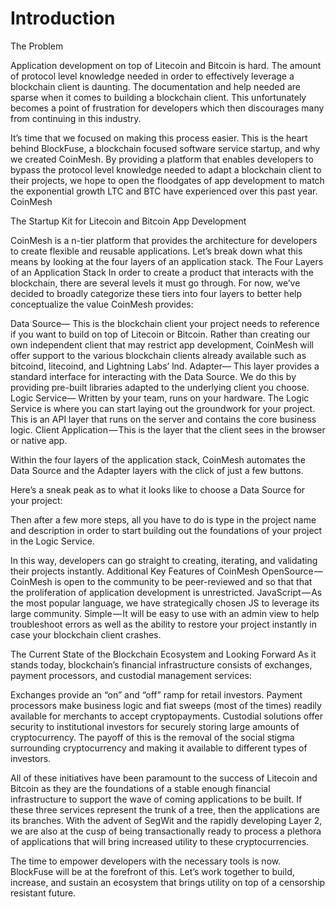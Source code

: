 # Introduction

The Problem

Application development on top of Litecoin and Bitcoin is hard. The amount of protocol level knowledge needed in order to effectively leverage a blockchain client is daunting.  The documentation and help needed are sparse when it comes to building a blockchain client.  This unfortunately becomes a point of frustration for developers which then discourages many from continuing in this industry.

It’s time that we focused on making this process easier. This is the heart behind BlockFuse, a blockchain focused software service startup, and why we created CoinMesh. By providing a platform that enables developers to bypass the protocol level knowledge needed to adapt a blockchain client to their projects, we hope to open the floodgates of app development to match the exponential growth LTC and BTC have experienced over this past year.
CoinMesh

The Startup Kit for Litecoin and Bitcoin App Development

CoinMesh is a n-tier platform that provides the architecture for developers to create flexible and reusable applications. Let’s break down what this means by looking at the four layers of an application stack.
The Four Layers of an Application Stack
In order to create a product that interacts with the blockchain, there are several levels it must go through. For now, we’ve decided to broadly categorize these tiers into four layers to better help conceptualize the value CoinMesh provides:



Data Source— This is the blockchain client your project needs to reference if you want to build on top of Litecoin or Bitcoin. Rather than creating our own independent client that may restrict app development, CoinMesh will offer support to the various blockchain clients already available such as bitcoind, litecoind, and Lightning Labs’ lnd.
Adapter— This layer provides a standard interface for interacting with the Data Source. We do this by providing pre-built libraries adapted to the underlying client you choose.
Logic Service— Written by your team, runs on your hardware. The Logic Service is where you can start laying out the groundwork for your project. This is an API layer that runs on the server and contains the core business logic.
Client Application — This is the layer that the client sees in the browser or native app.

Within the four layers of the application stack, CoinMesh automates the Data Source and the Adapter layers with the click of just a few buttons.



Here’s a sneak peak as to what it looks like to choose a Data Source for your project:



Then after a few more steps, all you have to do is type in the project name and description in order to start building out the foundations of your project in the Logic Service.



In this way, developers can go straight to creating, iterating, and validating their projects instantly.
Additional Key Features of CoinMesh
OpenSource — CoinMesh is open to the community to be peer-reviewed and so that that the proliferation of application development is unrestricted.
JavaScript — As the most popular language, we have strategically chosen JS to leverage its large community.
Simple — It will be easy to use with an admin view to help troubleshoot errors as well as the ability to restore your project instantly in case your blockchain client crashes.

The Current State of the Blockchain Ecosystem and Looking Forward
As it stands today, blockchain’s financial infrastructure consists of exchanges, payment processors, and custodial management services:

Exchanges provide an “on” and “off” ramp for retail investors.
Payment processors make business logic and fiat sweeps (most of the times) readily available for merchants to accept cryptopayments.
Custodial solutions offer security to institutional investors for securely storing large amounts of cryptocurrency. The payoff of this is the removal of the social stigma surrounding cryptocurrency and making it available to different types of investors.

All of these initiatives have been paramount to the success of Litecoin and Bitcoin as they are the foundations of a stable enough financial infrastructure to support the wave of coming applications to be built. If these three services represent the trunk of a tree, then the applications are its branches. With the advent of SegWit and the rapidly developing Layer 2, we are also at the cusp of being transactionally ready to process a plethora of applications that will bring increased utility to these cryptocurrencies.

The time to empower developers with the necessary tools is now. BlockFuse will be at the forefront of this. Let’s work together to build, increase, and sustain an ecosystem that brings utility on top of a censorship resistant future.
